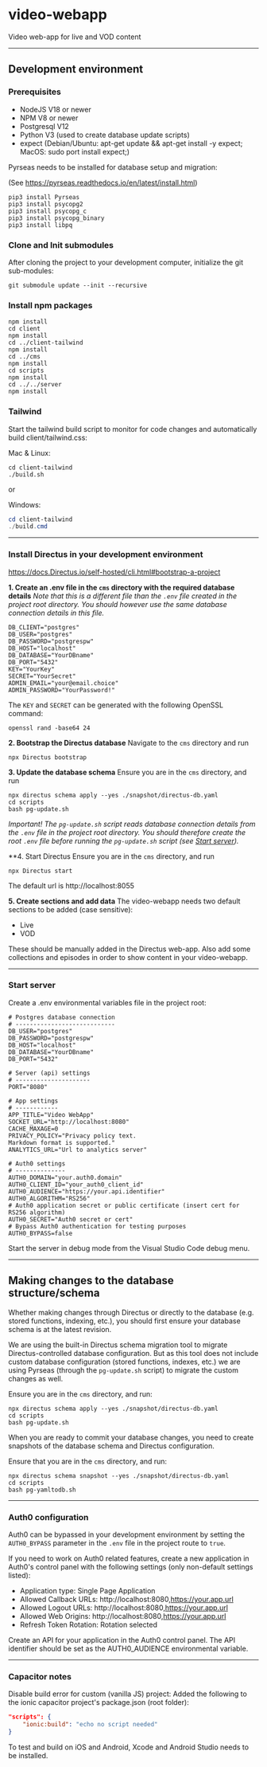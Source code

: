 # video-webapp
Video web-app for live and VOD content

---

## Development environment

### Prerequisites
* NodeJS V18 or newer
* NPM V8 or newer
* Postgresql V12
* Python V3 (used to create database update scripts)
* expect (Debian/Ubuntu: apt-get update && apt-get install -y expect; MacOS: sudo port install expect;)

Pyrseas needs to be installed for database setup and migration:

(See https://pyrseas.readthedocs.io/en/latest/install.html)

```shell
pip3 install Pyrseas
pip3 install psycopg2
pip3 install psycopg_c
pip3 install psycopg_binary
pip3 install libpq
```

### Clone and Init submodules
After cloning the project to your development computer, initialize the git sub-modules:
```shell
git submodule update --init --recursive
```

### Install npm packages
```shell
npm install
cd client
npm install
cd ../client-tailwind
npm install
cd ../cms
npm install
cd scripts
npm install
cd ../../server
npm install
```

### Tailwind
Start the tailwind build script to monitor for code changes and automatically build client/tailwind.css:

Mac & Linux:
```shell
cd client-tailwind
./build.sh
```
or

Windows:
```powershell
cd client-tailwind
./build.cmd
```

---

### Install Directus in your development environment
https://docs.Directus.io/self-hosted/cli.html#bootstrap-a-project

**1. Create an .env file in the ```cms``` directory with the required database details**
*Note that this is a different file than the ```.env``` file created in the project root directory. You should however use the same database connection details in this file.*

```shell
DB_CLIENT="postgres"
DB_USER="postgres"
DB_PASSWORD="postgrespw"
DB_HOST="localhost"
DB_DATABASE="YourDBname"
DB_PORT="5432"
KEY="YourKey"
SECRET="YourSecret"
ADMIN_EMAIL="your@email.choice"
ADMIN_PASSWORD="YourPassword!"
```

The ```KEY``` and ```SECRET``` can be generated with the following OpenSSL command:
```shell
openssl rand -base64 24
```

**2. Bootstrap the Directus database**
Navigate to the ```cms``` directory and run
```shell
npx Directus bootstrap
```

**3. Update the database schema**
Ensure you are in the ```cms``` directory, and run
```shell
npx directus schema apply --yes ./snapshot/directus-db.yaml
cd scripts
bash pg-update.sh
```

*Important! The ```pg-update.sh``` script reads database connection details from the ```.env``` file in the project root directory. You should therefore create the root ```.env``` file before running the ```pg-update.sh``` script (see [Start server](https://github.com/bccsa/video-webapp#start-server)).*

**4. Start Directus
Ensure you are in the ```cms``` directory, and run
```shell
npx Directus start
```

The default url is http://localhost:8055

**5. Create sections and add data**
The video-webapp needs two default sections to be added (case sensitive):
* Live
* VOD

These should be manually added in the Directus web-app. Also add some collections and episodes in order to show content in your video-webapp.

---

### Start server
Create a .env environmental variables file in the project root:
```shell
# Postgres database connection
# ----------------------------
DB_USER="postgres"
DB_PASSWORD="postgrespw"
DB_HOST="localhost"
DB_DATABASE="YourDBname"
DB_PORT="5432"

# Server (api) settings
# ---------------------
PORT="8080"

# App settings
# ------------
APP_TITLE="Video WebApp"
SOCKET_URL="http://localhost:8080"
CACHE_MAXAGE=0
PRIVACY_POLICY="Privacy policy text.
Markdown format is supported."
ANALYTICS_URL="Url to analytics server"

# Auth0 settings
# --------------
AUTH0_DOMAIN="your.auth0.domain"
AUTH0_CLIENT_ID="your_auth0_client_id"
AUTH0_AUDIENCE="https://your.api.identifier"
AUTH0_ALGORITHM="RS256"
# Auth0 application secret or public certificate (insert cert for RS256 algorithm)
AUTH0_SECRET="Auth0 secret or cert"
# Bypass Auth0 authentication for testing purposes
AUTH0_BYPASS=false
```

Start the server in debug mode from the Visual Studio Code debug menu.

--- 

## Making changes to the database structure/schema
Whether making changes through Directus or directly to the database (e.g. stored functions, indexing, etc.), you should first ensure your database schema is at the latest revision.

We are using the built-in Directus schema migration tool to migrate Directus-controlled database configuration. But as this tool does not include custom database configuration (stored functions, indexes, etc.) we are using Pyrseas (through the ```pg-update.sh``` script) to migrate the custom changes as well.

Ensure you are in the ```cms``` directory, and run:
```shell
npx directus schema apply --yes ./snapshot/directus-db.yaml
cd scripts
bash pg-update.sh
```

When you are ready to commit your database changes, you need to create snapshots of the database schema and Directus configuration.

Ensure that you are in the ```cms``` directory, and run:
```shell
npx directus schema snapshot --yes ./snapshot/directus-db.yaml
cd scripts
bash pg-yamltodb.sh
```

---

### Auth0 configuration
Auth0 can be bypassed in your development environment by setting the ```AUTH0_BYPASS``` parameter in the ```.env``` file in the project route to ```true```.

If you need to work on Auth0 related features, create a new application in Auth0's control panel with the following settings (only non-default settings listed):
* Application type: Single Page Application
* Allowed Callback URLs: http://localhost:8080,https://your.app.url
* Allowed Logout URLs: http://localhost:8080,https://your.app.url
* Allowed Web Origins: http://localhost:8080,https://your.app.url
* Refresh Token Rotation: Rotation selected

Create an API for your application in the Auth0 control panel. The API identifier should be set as the AUTH0_AUDIENCE environmental variable.

---

### Capacitor notes
Disable build error for custom (vanilla JS) project: Added the following to the ionic capacitor project's package.json (root folder):
```json
"scripts": {
    "ionic:build": "echo no script needed"
}
```

To test and build on iOS and Android, Xcode and Android Studio needs to be installed.
